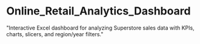 # Online_Retail_Analytics_Dashboard
"Interactive Excel dashboard for analyzing Superstore sales data with KPIs, charts, slicers, and region/year filters."
